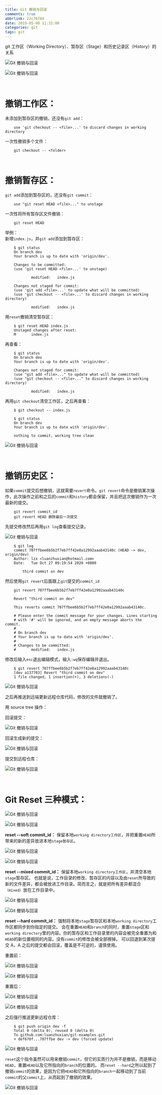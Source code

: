 ```yaml
---
title: Git 撤销与回滚
comments: true
abbrlink: 22c76f84
date: 2019-05-08 11:31:00
categories: git
tags: git
---
```



git 工作区（Working Directory）、暂存区（Stage）和历史记录区（History）的关系

![Git 撤销与回滚](http://blog.luanzhuxian.com/blog/git-reset-revert/1.jpg)  

![Git 撤销与回滚](http://blog.luanzhuxian.com/blog/git-reset-revert/2.png)  

<br>

# 撤销工作区：

未添加到暂存区的撤销，还没有`git add`：
````
    use 'git checkout -- <file>...' to discard changes in working directory
````

一次性撤销多个文件：
````
    git checkout -- <folder>
````

<br>

# 撤销暂存区：

`git add`添加到暂存区的，还没有`git commit`： 
````
    use "git reset HEAD <file>..." to unstage
````

一次性将所有暂存区文件撤销：
````
    git reset HEAD
````

举例：  
新增`index.js`，并`git add`添加到暂存区：
```
    $ git status
    On branch dev
    Your branch is up to date with 'origin/dev'.

    Changes to be committed:
    (use 'git reset HEAD <file>...' to unstage)

            modified:   index.js

    Changes not staged for commit:
    (use 'git add <file>...' to update what will be committed)
    (use 'git checkout -- <file>...' to discard changes in working directory)

            modified:   index.js
```

用`reset`撤销清空暂存区：
```
    $ git reset HEAD index.js
    Unstaged changes after reset:
    M       index.js
```

再查看：
```
    $ git status
    On branch dev
    Your branch is up to date with 'origin/dev'.

    Changes not staged for commit:
    (use "git add <file>..." to update what will be committed)
    (use "git checkout -- <file>..." to discard changes in working directory)

            modified:   index.js
```

再用`git checkout`清空工作区，之后再查看：
```
    $ git checkout -- index.js

    $ git status
    On branch dev
    Your branch is up to date with 'origin/dev'.

    nothing to commit, working tree clean
```

![Git 撤销与回滚](http://blog.luanzhuxian.com/blog/git-reset-revert/3.png)  

<br>

# 撤销历史区：

如果`commit`提交后想撤销，这就需要`revert`命令。`git revert`命令是撤销某次操作，此次操作之前和之后的`commit`和`history`都会保留，并且把这次撤销作为一次最新的提交。
```
    git revert commit_id
    git revert HEAD 删除最后一次提交
```

先提交修改然后再用`git log`查看提交记录。

![Git 撤销与回滚](http://blog.luanzhuxian.com/blog/git-reset-revert/4.png)  

```
    $ git log
    commit 707ffbee6b5b2f7eb7ff42e0a12992aaab43140c (HEAD -> dev, origin/dev)
    Author: lzx <luanzhuxian@hotmail.com>
    Date:   Tue Oct 27 09:19:54 2020 +0800

        third commit on dev
```

然后使用`git revert`后面跟上`git`提交的`commit_id`
```
    git revert 707ffbee6b5b2f7eb7ff42e0a12992aaab43140c

    Revert "third commit on dev"

    This reverts commit 707ffbee6b5b2f7eb7ff42e0a12992aaab43140c.

    # Please enter the commit message for your changes. Lines starting
    # with '#' will be ignored, and an empty message aborts the commit.
    #
    # On branch dev
    # Your branch is up to date with 'origin/dev'.
    #
    # Changes to be committed:
    #       modified:   index.js
```
修改后输入`esc`退出编辑模式，输入`:wq`保存编辑并退出。
```
    $ git revert 707ffbee6b5b2f7eb7ff42e0a12992aaab43140c
    [dev a137703] Revert "third commit on dev"
    1 file changed, 1 insertion(+), 3 deletions(-)
```

![Git 撤销与回滚](http://blog.luanzhuxian.com/blog/git-reset-revert/5.png)  

之后再推送到远端更新远程仓库代码，修改的文件就撤销了。  

用 source tree 操作：

回滚提交：

![Git 撤销与回滚](http://blog.luanzhuxian.com/blog/git-reset-revert/6.png)  

回滚生成新的提交：

![Git 撤销与回滚](http://blog.luanzhuxian.com/blog/git-reset-revert/7.png)  

提交到远程仓库：

![Git 撤销与回滚](http://blog.luanzhuxian.com/blog/git-reset-revert/8.png)  

<br>

# Git Reset 三种模式：

![Git 撤销与回滚](http://blog.luanzhuxian.com/blog/git-reset-revert/9.png)  

![Git 撤销与回滚](http://blog.luanzhuxian.com/blog/git-reset-revert/10.png)  

**reset --soft commit_id：**
保留本地`working directory工作区`，并把重置`HEAD`所带来的新的差异放进本地`stage暂存区`。

![Git 撤销与回滚](http://blog.luanzhuxian.com/blog/git-reset-revert/11.png)  

![Git 撤销与回滚](http://blog.luanzhuxian.com/blog/git-reset-revert/12.png)  

**reset --mixed commit_id：**
保留本地`working directory工作区`，并清空本地`stage`暂存区。
也就是说，工作目录的修改、暂存区的内容以及由`reset`所导致的新的文件差异，都会被放进工作目录。简而言之，就是把所有差异都混合`（mixed）`放在工作目录中。

![Git 撤销与回滚](http://blog.luanzhuxian.com/blog/git-reset-revert/13.png)  

![Git 撤销与回滚](http://blog.luanzhuxian.com/blog/git-reset-revert/14.png)  

**reset --hard  commit_id：**
强制将本地`stage`暂存区和本地`working directory`工作区都同步到你指定的提交。
会在重置`HEAD`和`branch`的同时，重置`stage`区和`working directory`里的内容。你的暂存区和工作目录里的内容会被完全重置为和`HEAD`的新位置相同的内容。没有`commit`的修改会被全部擦掉。
可以回退到某次提交 A，A 之后的提交都会回滚，覆盖是不可逆的，谨慎使用。

重置前：

![Git 撤销与回滚](http://blog.luanzhuxian.com/blog/git-reset-revert/15.png)  

![Git 撤销与回滚](http://blog.luanzhuxian.com/blog/git-reset-revert/16.png)  

重置后：

![Git 撤销与回滚](http://blog.luanzhuxian.com/blog/git-reset-revert/17.png)  

![Git 撤销与回滚](http://blog.luanzhuxian.com/blog/git-reset-revert/18.png)  

之后强行推送更新远程仓库：
```
    $ git push origin dev -f
    Total 0 (delta 0), reused 0 (delta 0)
    To github.com:luanzhuxian/git-examples.git
    + def670f...707ffbe dev -> dev (forced update)
```

![Git 撤销与回滚](http://blog.luanzhuxian.com/blog/git-reset-revert/19.png)  

`reset`这个指令虽然可以用来撤销`commit`，但它的实质行为并不是撤销，而是移动`HEAD`，重置`HEAD`以及它所指向的`branch`的位置的。
而`reset --hard`之所以起到了撤销`commit`的效果，是因为它把`HEAD`和它所指向的`branch`一起移动到了当前`commit`的父`commit`上，从而起到了撤销的效果。  

![Git 撤销与回滚](http://blog.luanzhuxian.com/blog/git-reset-revert/20.webp)  
